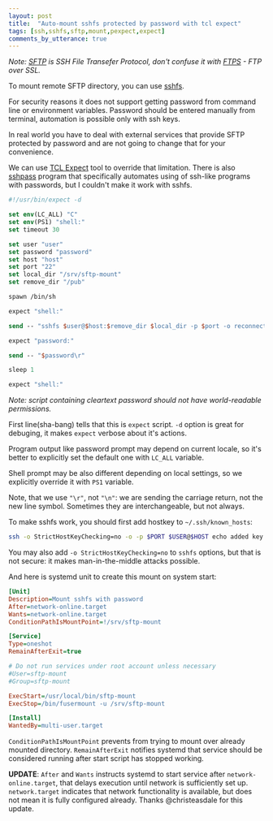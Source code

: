 ```yaml
---
layout: post
title:  "Auto-mount sshfs protected by password with tcl expect"
tags: [ssh,sshfs,sftp,mount,pexpect,expect]
comments_by_utterance: true
---
```


*Note: [SFTP](https://en.wikipedia.org/wiki/SSH_File_Transfer_Protocol) is SSH File Transefer Protocol, don't confuse it with [FTPS](https://en.wikipedia.org/wiki/FTPS) - FTP over SSL.*

To mount remote SFTP directory, you can use [sshfs](https://github.com/libfuse/sshfs).

For security reasons it does not support getting password from command line or environment variables. Password should be entered manually from terminal, automation is possible only with ssh keys.

In real world you have to deal with external services that provide SFTP protected by password and are not going to change that for your convenience.

We can use [TCL Expect](https://core.tcl-lang.org/expect/index) tool to override that limitation. There is also [sshpass](https://sourceforge.net/projects/sshpass) program that specifically automates using of ssh-like programs with passwords, but I couldn't make it work with sshfs.

```tcl
#!/usr/bin/expect -d

set env(LC_ALL) "C"
set env(PS1) "shell:"
set timeout 30

set user "user"
set password "password"
set host "host"
set port "22"
set local_dir "/srv/sftp-mount"
set remove_dir "/pub"

spawn /bin/sh

expect "shell:"

send -- "sshfs $user@$host:$remove_dir $local_dir -p $port -o reconnect\r"

expect "password:"

send -- "$password\r"

sleep 1

expect "shell:"
```

*Note: script containing cleartext password should not have world-readable permissions.*

First line(sha-bang) tells that this is `expect` script. `-d` option is great for debuging, it makes `expect` verbose about it's actions.

Program output like password prompt may depend on current locale, so it's better to explicitly set the default one with `LC_ALL` variable.

Shell prompt may be also different depending on local settings, so we explicitly override it with `PS1` variable.

Note, that we use `"\r"`, not `"\n"`: we are sending the carriage return, not the new line symbol. Sometimes they are interchangeable, but not always.

To make sshfs work, you should first add hostkey to `~/.ssh/known_hosts`:

```bash
ssh -o StrictHostKeyChecking=no -o -p $PORT $USER@$HOST echo added key
```

You may also add `-o StrictHostKeyChecking=no` to `sshfs` options, but that is not secure: it makes man-in-the-middle attacks possible.

And here is systemd unit to create this mount on system start:

```ini
[Unit]
Description=Mount sshfs with password
After=network-online.target
Wants=network-online.target
ConditionPathIsMountPoint=!/srv/sftp-mount

[Service]
Type=oneshot
RemainAfterExit=true

# Do not run services under root account unless necessary
#User=sftp-mount
#Group=sftp-mount

ExecStart=/usr/local/bin/sftp-mount
ExecStop=/bin/fusermount -u /srv/sftp-mount

[Install]
WantedBy=multi-user.target
```

`ConditionPathIsMountPoint` prevents from trying to mount over already mounted directory. `RemainAfterExit` notifies systemd that service should be considered running after start script has stopped working.

**UPDATE**:
`After` and `Wants` instructs systemd to start service after `network-online.target`, that delays execution until network is sufficiently set up. `network.target` indicates that network functionality is available, but does not mean it is fully configured already. Thanks @christeasdale for this update.
